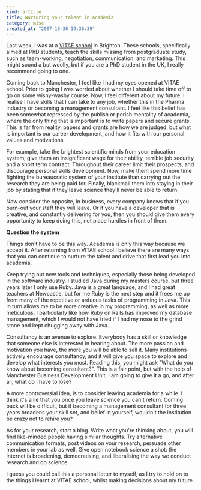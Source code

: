 ```yaml
--- 
kind: article
title: Nurturing your talent in academia
category: misc
created_at: "2007-10-30 19:36:39"
---
```


Last week, I was at a <a href="http://www.vitae.ac.uk/">VITAE school</a> in
Brighton. These schools, specifically aimed at PhD students, teach the skills
missing from postgraduate study, such as team-working, negotiation,
communication, and marketing. This might sound a but woolly, but if you are a
PhD student in the UK, I really recommend going to one.

Coming back to Manchester, I feel like I had my eyes opened at VITAE school.
Prior to going I was worried about whether I should take time off to go on some
wishy-washy course. Now, I feel different about my future: I realise I have
skills that I can take to any job, whether this in the Pharma industry or
becoming a management consultant. I feel like this belief has been somewhat
repressed by the publish or perish mentality of academia, where the only thing
that is important is to write papers and secure grants. This is far from
reality, papers and grants are how we are judged, but what is important is our
career development, and how it fits with our personal values and motivations.

For example, take the brightest scientific minds from your education system,
give them an insignificant wage for their ability, terrible job security, and a
short term contract. Throughout their career limit their prospects, and
discourage personal skills development. Now, make them spend more time fighting
the bureaucratic system of your institute than carrying out the research they
are being paid for. Finally, blackmail them into staying in their job by
stating that if they leave science they'll never be able to return.

Now consider the opposite, in business, every company knows that if you
burn-out your staff they will leave. Or if you have a developer that is
creative, and constantly delivering for you, then you should give them every
opportunity to keep doing this, not place hurdles in front of them.

<strong>Question the system</strong>

Things don't have to be this way. Academia is only this way because we accept
it. After returning from VITAE school I believe there are many ways that you
can continue to nurture the talent and drive that first lead you into academia.

Keep trying out new tools and techniques, especially those being developed in
the software industry. I studied Java during my masters course, but three years
later I only use Ruby. Java is a great language, and I had great teachers at
Newcastle, but for me Ruby is the next step and it frees me up from many of the
repetitive or arduous tasks of programming in Java. This in turn allows me to
be more creative in my programming, as well as more meticulous. I particularly
like how Ruby on Rails has improved my database management, which I would not
have tried if I had my nose to the grind stone and kept chugging away with
Java.

Consultancy is an avenue to explore. Everybody has a skill or knowledge that
someone else is interested in hearing about. The more passion and motivation
you have, the more you will be able to sell it. Many institutions actively
encourage consultancy, and it will give you space to explore and develop what
interests you most. Reading this, you might ask "What do you know about
becoming consultant?". This is a fair point, but with the help of Manchester
Business Development Unit, I am going to give it a go, and after all, what do I
have to lose?

A more controversial idea, is to consider leaving academia for a while. I think
it's a lie that you once you leave science you can't return. Coming back will
be difficult, but if becoming a management consultant for three years broadens
your skill set, and belief in yourself, wouldn't the institution be crazy not
to rehire you?

As for your research, start a blog. Write what you're thinking about, you will
find like-minded people having similar thoughts. Try alternative communication
formats, post videos on your research, persuade other members in your lab as
well. Give open notebook science a shot: the Internet is broadening,
democratising, and liberalising the way we conduct research and do science.

I guess you could call this a personal letter to myself, as I try to hold on to
the things I learnt at VITAE school, whilst making decisions about my future.
